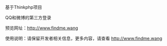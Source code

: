 基于Thinkphp项目

QQ和微博的第三方登录

预览网址：http://www.findme.wang

使用说明：请保留开发者相关信息，更多内容，请查看
<a href="http://www.findme.wang">http://www.findme.wang</a>
